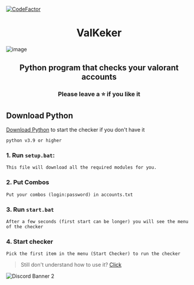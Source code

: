 [![CodeFactor](https://www.codefactor.io/repository/github/lil-jaba/valchecker/badge/main)](https://www.codefactor.io/repository/github/lil-jaba/valchecker/overview/main)
<h1 align="center">
  ValKeker
</h1>

![image](https://user-images.githubusercontent.com/82034934/191281792-6b45244e-9635-45a5-b6e8-529ff6d93268.png)

<h2 align="center">
  Python program that checks your valorant accounts
</h2>

<h3 align="center">
Please leave a ⭐  if you like it
</h3>

## Download Python
[Download Python](https://www.python.org/downloads/) to start the checker if you don't have it
```sh-session
python v3.9 or higher
```

### 1. Run ```setup.bat```:
```
This file will download all the required modules for you.
```
### 2. Put Combos
```
Put your combos (login:password) in accounts.txt
```
### 3. Run ```start.bat```
```
After a few seconds (first start can be longer) you will see the menu of the checker
```
### 4. Start checker
```
Pick the first item in the menu (Start Checker) to run the checker
```
> Still don't understand how to use it? [Click](https://discord.gg/r3Y5KhM7kP)
> 
![Discord Banner 2](https://discordapp.com/api/guilds/1002516272526921748/widget.png?style=banner2)
